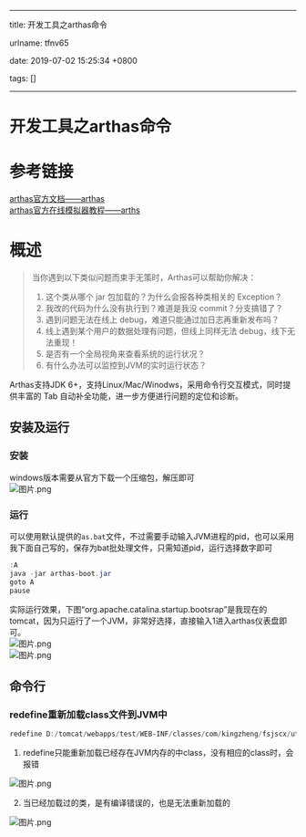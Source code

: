 
---

title: 开发工具之arthas命令

urlname: tfnv65

date: 2019-07-02 15:25:34 +0800

tags: []

---
<a name="tSiLs"></a>
# 开发工具之arthas命令
<a name="N1m6c"></a>
# 参考链接
[arthas官方文档——arthas](https://alibaba.github.io/arthas/)<br />[arthas官方在线模拟器教程——arths](https://alibaba.github.io/arthas/arthas-tutorials?language=cn)<br />
<a name="shuQ1"></a>
# 概述
> 当你遇到以下类似问题而束手无策时，Arthas可以帮助你解决： <br />
> 1. 这个类从哪个 jar 包加载的？为什么会报各种类相关的 Exception？
> 1. 我改的代码为什么没有执行到？难道是我没 commit？分支搞错了？
> 1. 遇到问题无法在线上 debug，难道只能通过加日志再重新发布吗？
> 1. 线上遇到某个用户的数据处理有问题，但线上同样无法 debug，线下无法重现！
> 1. 是否有一个全局视角来查看系统的运行状况？
> 1. 有什么办法可以监控到JVM的实时运行状态？
> 
Arthas支持JDK 6+，支持Linux/Mac/Winodws，采用命令行交互模式，同时提供丰富的 Tab 自动补全功能，进一步方便进行问题的定位和诊断。

<a name="UxmlN"></a>
## 安装及运行
<a name="hHWYN"></a>
### 安装
windows版本需要从官方下载一个压缩包，解压即可<br />![图片.png](https://cdn.nlark.com/yuque/0/2019/png/244275/1562053000011-6b93ae1e-c3eb-4851-8e60-5a4e0f2800ef.png#align=left&display=inline&height=336&name=%E5%9B%BE%E7%89%87.png&originHeight=336&originWidth=748&size=22442&status=done&width=748)
<a name="uScch"></a>
### 运行
可以使用默认提供的`as.bat`文件，不过需要手动输入JVM进程的pid，也可以采用我下面自己写的，保存为bat批处理文件，只需知道pid，运行选择数字即可<br />

```powershell
:A
java -jar arthas-boot.jar
goto A
pause
```

实际运行效果，下图“org.apache.catalina.startup.bootsrap”是我现在的tomcat，因为只运行了一个JVM，非常好选择，直接输入1进入arthas仪表盘即可。<br />![图片.png](https://cdn.nlark.com/yuque/0/2019/png/244275/1562053490019-4276d91b-15fb-45a5-b981-23772fa31bcf.png#align=left&display=inline&height=429&name=%E5%9B%BE%E7%89%87.png&originHeight=429&originWidth=667&size=6993&status=done&width=667)<br />![图片.png](https://cdn.nlark.com/yuque/0/2019/png/244275/1562053592838-41334dd7-b780-4956-9663-31c1f5795661.png#align=left&display=inline&height=481&name=%E5%9B%BE%E7%89%87.png&originHeight=481&originWidth=731&size=16430&status=done&width=731)

<a name="DorZF"></a>
## 命令行
<a name="MCK8S"></a>
### redefine重新加载class文件到JVM中

```powershell
redefine D:/tomcat/webapps/test/WEB-INF/classes/com/kingzheng/fsjscx/util/JSON.class
```

1. redefine只能重新加载已经存在JVM内存的中class，没有相应的class时，会报错

![图片.png](https://cdn.nlark.com/yuque/0/2019/png/244275/1562053771798-c118b453-6e64-4560-a068-eab5d572c1a8.png#align=left&display=inline&height=136&name=%E5%9B%BE%E7%89%87.png&originHeight=136&originWidth=699&size=3512&status=done&width=699)

2. 当已经加载过的类，是有编译错误的，也是无法重新加载的

![图片.png](https://cdn.nlark.com/yuque/0/2019/png/244275/1562056224413-a8768fb2-3936-46e9-83a2-602c43218a9f.png#align=left&display=inline&height=82&name=%E5%9B%BE%E7%89%87.png&originHeight=82&originWidth=717&size=2558&status=done&width=717)

